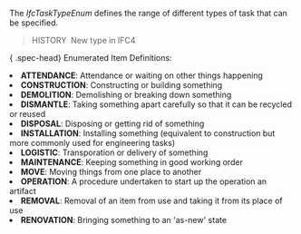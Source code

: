 ﻿The _IfcTaskTypeEnum_ defines the range of different types of task that can be specified.

> HISTORY&nbsp; New type in IFC4

{ .spec-head}
Enumerated Item Definitions:

<lu>
<li><b>ATTENDANCE</b>: Attendance or waiting on other things happening</li>
<li><b>CONSTRUCTION</b>: Constructing or building something</li>
<li><b>DEMOLITION</b>: Demolishing or breaking down something</li>
<li><b>DISMANTLE</b>: Taking something apart carefully so that it can be recycled or reused</li>
<li><b>DISPOSAL</b>: Disposing or getting rid of something</li>
<li><b>INSTALLATION</b>: Installing something (equivalent to construction but more commonly used for engineering tasks)</li>
<li><b>LOGISTIC</b>: Transporation or delivery of something</li>
<li><b>MAINTENANCE</b>: Keeping something in good working order</li>
<li><b>MOVE</b>: Moving things from one place to another</li>
<li><b>OPERATION</b>: A procedure undertaken to start up the operation an artifact</li>
<li><b>REMOVAL</b>: Removal of an item from use and taking it from its place of use</li>
<li><b>RENOVATION</b>: Bringing something to an 'as-new' state</li>
    </lu>
